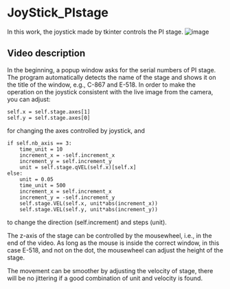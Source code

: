 # JoyStick_PIstage

In this work, the joystick made by tkinter controls the PI stage.
![image](https://github.com/tehsinchen/JoyStick_PIstage/blob/main/demo/JoyStick_PIStage.gif)

## Video description

In the beginning, a popup window asks for the serial numbers of PI stage. The program automatically detects the name of the stage and shows it on the title of the window, e.g., C-867 and E-518.
In order to make the operation on the joystick consistent with the live image from the camera, you can adjust:
```
self.x = self.stage.axes[1]
self.y = self.stage.axes[0]
```
for changing the axes controlled by joystick, and
```
if self.nb_axis == 3:
    time_unit = 10
    increment_x = -self.increment_x
    increment_y = self.increment_y
    unit = self.stage.qVEL(self.x)[self.x]
else:
    unit = 0.05
    time_unit = 500
    increment_x = self.increment_x
    increment_y = -self.increment_y
    self.stage.VEL(self.x, unit*abs(increment_x))
    self.stage.VEL(self.y, unit*abs(increment_y))
```  

to change the direction (self.increment) and steps (unit).

The z-axis of the stage can be controlled by the mousewheel, i.e., in the end of the video. As long as the mouse is inside the correct window, in this case E-518, and not on the dot, the mousewheel can adjust the height of the stage. 

The movement can be smoother by adjusting the velocity of stage, there will be no jittering if a good combination of unit and velocity is found.

